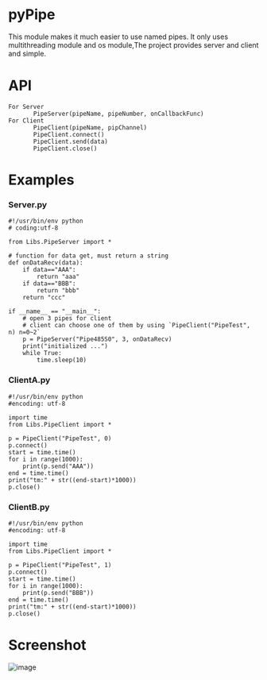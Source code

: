 # pyPipe

This module makes it much easier to use named pipes. It only uses multithreading module and os module,The project provides server and client and simple.


# API
```
For Server 
       PipeServer(pipeName, pipeNumber, onCallbackFunc)
For Client
       PipeClient(pipeName, pipChannel)
       PipeClient.connect()
       PipeClient.send(data)
       PipeClient.close()
```
# Examples

### Server.py
```
#!/usr/bin/env python
# coding:utf-8

from Libs.PipeServer import *

# function for data get, must return a string
def onDataRecv(data):
    if data=="AAA":
        return "aaa"
    if data=="BBB":
        return "bbb"
    return "ccc"

if __name__ == "__main__":
    # open 3 pipes for client
    # client can choose one of them by using `PipeClient("PipeTest", n) n=0~2`
    p = PipeServer("Pipe485S0", 3, onDataRecv)
    print("initialized ...")
    while True:
        time.sleep(10)
```

### ClientA.py
```
#!/usr/bin/env python
#encoding: utf-8

import time
from Libs.PipeClient import *

p = PipeClient("PipeTest", 0)
p.connect()
start = time.time()
for i in range(1000):
    print(p.send("AAA"))
end = time.time()
print("tm:" + str((end-start)*1000))
p.close()
```



### ClientB.py
```
#!/usr/bin/env python
#encoding: utf-8

import time
from Libs.PipeClient import *

p = PipeClient("PipeTest", 1)
p.connect()
start = time.time()
for i in range(1000):
    print(p.send("BBB"))
end = time.time()
print("tm:" + str((end-start)*1000))
p.close()
```
# Screenshot
![image](https://raw.githubusercontent.com/xeden3/pyPipe/master/screenshot.png)
